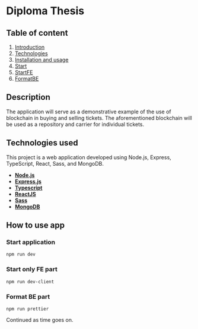 # Diploma Thesis

## Table of content
1. [Introduction](#description)
2. [Technologies](#technologies-used)
3. [Installation and usage](#how-to-use-app)
  1. [Start](#start-application)
  2. [StartFE](#start-only-fe-part)
  3. [FormatBE](#format-be-part)
  

## Description 
The application will serve as a demonstrative example of the use of blockchain in buying and selling tickets. The aforementioned blockchain will be used as a repository and carrier for individual tickets.

## Technologies used
This project is a web application developed using Node.js, Express, TypeScript, React, Sass, and MongoDB. 
- [**Node.js**](https://nodejs.org/en)
- [**Express.js**](https://expressjs.com/)
- [**Typescript**](https://www.typescriptlang.org/)
- [**ReactJS**](https://react.dev/)
- [**Sass**](https://sass-lang.com/)
- [**MongoDB**](https://www.mongodb.com/)

## How to use app
### Start application
`npm run dev`

### Start only FE part
`npm run dev-client`

### Format BE part
`npm run prettier`

Continued as time goes on. 


